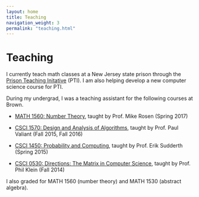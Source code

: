 ```yaml
---
layout: home
title: Teaching
navigation_weight: 3
permalink: "teaching.html"
---
```


# Teaching

I currently teach math classes at a New Jersey state prison through the [Prison Teaching Initative](http://www.prisonteaching.org) (PTI). I am also helping develop a new computer science course for PTI.

During my undergrad, I was a teaching assistant for the following courses at Brown.

* [MATH 1560: Number Theory](https://www.brown.edu/academics/math/course-descriptions), taught by Prof. Mike Rosen (Spring 2017)     

* [CSCI 1570: Design and Analysis of Algorithms](http://cs.brown.edu/courses/cs157/), taught by Prof. Paul Valiant (Fall 2015, Fall 2016)    

* [CSCI 1450: Probability and Computing](http://cs.brown.edu/courses/csci1450/), taught by Prof. Erik Sudderth (Spring 2015)      

* [CSCI 0530: Directions: The Matrix in Computer Science](http://cs.brown.edu/courses/cs053/current/index.htm), taught by Prof. Phil Klein (Fall 2014)      

I also graded for MATH 1560 (number theory) and MATH 1530 (abstract algebra).